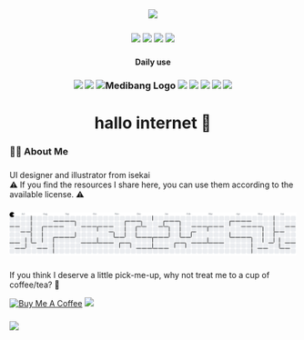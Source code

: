 <div align="center">
  <img height="150" src="https://media1.giphy.com/media/v1.Y2lkPTc5MGI3NjExc3g5c3lqZnp5cDA0N2pndnhsZ3hkajltbTI0bmtqc2EzOXd4dWZ3NCZlcD12MV9pbnRlcm5hbF9naWZfYnlfaWQmY3Q9Zw/umITNTLRa7lYs/giphy.gif"  />
</div>

###

<div align="center">
    <a href="https://instagram.com/faizal.iso" > <img src="https://img.shields.io/badge/Instagram-E4405F?style=for-the-badge&logo=instagram&logoColor=white" /></a>
    <a href="https://dribbble.com/faizaljumaedi" > <img src="https://img.shields.io/badge/Dribbble-EA4C89?style=for-the-badge&logo=dribbble&logoColor=white" /></a>
    <a href="https://x.com/faizal_iso" > <img src="https://img.shields.io/badge/X-000000?style=for-the-badge&logo=x&logoColor=white" /></a>
    <a href="https://saweria.co/faizaldaniel" > <img src="https://img.shields.io/badge/SAWERIA-faae2b?style=for-the-badge" /></a>
</div>

###

<div align="center">
    <h4>Daily use<h3>
    <img src="https://img.shields.io/badge/Figma-005386?style=for-the-badge&logo=figma&logoColor=white"/>
    <img src="https://img.shields.io/badge/Inkscape-4a4a4a?style=for-the-badge&logo=Inkscape&logoColor=white"/>
    <img src="https://img.shields.io/static/v1?message=medibangpaint&logo=medibangpaint&label=&color=64bc61&logoColor=white&labelColor=&style=for-the-badge" alt="Medibang Logo"/>
    <img src="https://img.shields.io/badge/HTML5-E34F26?style=for-the-badge&logo=html5&logoColor=white">
    <img src="https://img.shields.io/badge/JavaScript-323330?style=for-the-badge&logo=javascript&logoColor=F7DF1E"/>
    <img src="https://img.shields.io/badge/Tailwind_CSS-38B2AC?style=for-the-badge&logo=tailwind-css&logoColor=white" />
    <img src="https://img.shields.io/badge/next%20js-000000?style=for-the-badge&logo=nextdotjs&logoColor=white"/>
    <img src="https://img.shields.io/badge/Ubuntu-E95420?style=for-the-badge&logo=ubuntu&logoColor=white"/>
</div>

###

<h1 align="center">hallo internet 👋</h1>

###

<h3 align="left">👨‍💻 About Me</h3>

###

<p align="left">UI designer and illustrator from isekai <br/> ⚠️ If you find the resources I share here, you can use them according to the available license. ⚠️</p>

###

<picture>
  <source media="(prefers-color-scheme: dark)" srcset="https://raw.githubusercontent.com/faizaliso/faizaliso/output/pacman-contribution-graph-dark.svg">
  <source media="(prefers-color-scheme: light)" srcset="https://raw.githubusercontent.com/faizaliso/faizaliso/output/pacman-contribution-graph.svg">
  <img alt="pacman contribution graph" src="https://raw.githubusercontent.com/faizaliso/faizaliso/output/pacman-contribution-graph.svg">
</picture>

###

<p>If you think I deserve a little pick-me-up, why not treat me to a cup of coffee/tea? 🥺</p>
<a href="blank" target="_blank"><img src="https://cdn.buymeacoffee.com/buttons/v2/default-red.png" alt="Buy Me A Coffee" width="150" ></a>
<a href="https://saweria.co/faizaldaniel"><img src="https://img.shields.io/badge/SAWERIA-faae2b?style=for-the-badge" height="42" /> </a>

###

<div align="left">
  <img src="https://visitor-badge.laobi.icu/badge?page_id=faizaliso.faizaliso&"  />
</div>
